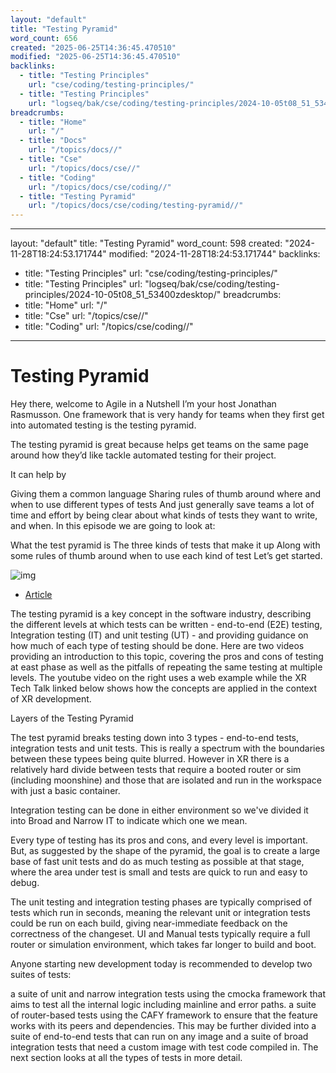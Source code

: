 ```yaml
---
layout: "default"
title: "Testing Pyramid"
word_count: 656
created: "2025-06-25T14:36:45.470510"
modified: "2025-06-25T14:36:45.470510"
backlinks:
  - title: "Testing Principles"
    url: "cse/coding/testing-principles/"
  - title: "Testing Principles"
    url: "logseq/bak/cse/coding/testing-principles/2024-10-05t08_51_53400zdesktop/"
breadcrumbs:
  - title: "Home"
    url: "/"
  - title: "Docs"
    url: "/topics/docs//"
  - title: "Cse"
    url: "/topics/docs/cse//"
  - title: "Coding"
    url: "/topics/docs/cse/coding//"
  - title: "Testing Pyramid"
    url: "/topics/docs/cse/coding/testing-pyramid//"
---
```

---
layout: "default"
title: "Testing Pyramid"
word_count: 598
created: "2024-11-28T18:24:53.171744"
modified: "2024-11-28T18:24:53.171744"
backlinks:
  - title: "Testing Principles"
    url: "cse/coding/testing-principles/"
  - title: "Testing Principles"
    url: "logseq/bak/cse/coding/testing-principles/2024-10-05t08_51_53400zdesktop/"
breadcrumbs:
  - title: "Home"
    url: "/"
  - title: "Cse"
    url: "/topics/cse//"
  - title: "Coding"
    url: "/topics/cse/coding//"
---
# Testing Pyramid

Hey there, welcome to Agile in a Nutshell I’m your host Jonathan Rasmusson. One framework that is very handy for teams when they first get into automated testing is the testing pyramid.

The testing pyramid is great because helps get teams on the same page around how they’d like tackle automated testing for their project.

It can help by

Giving them a common language
Sharing rules of thumb around where and when to use different types of tests
And just generally save teams a lot of time and effort by being clear about what kinds of tests they want to write, and when.
In this episode we are going to look at:

What the test pyramid is
The three kinds of tests that make it up
Along with some rules of thumb around when to use each kind of test
Let’s get started.

![img](literature-notes/assets/test%20pyramid.png)

- [Article](http://www.agilenutshell.com/episodes/41-testing-pyramid)

The testing pyramid is a key concept in the software industry, describing the different levels at which tests can be written - end-to-end (E2E) testing, Integration testing (IT) and unit testing (UT) - and providing guidance on how much of each type of testing should be done. Here are two videos providing an introduction to this topic, covering the pros and cons of testing at east phase as well as the pitfalls of repeating the same testing at multiple levels. The youtube video on the right uses a web example while the XR Tech Talk linked below shows how the concepts are applied in the context of XR development.

Layers of the Testing Pyramid

The test pyramid breaks testing down into 3 types - end-to-end tests, integration tests and unit tests. This is really a spectrum with the boundaries between these typees being quite blurred. However in XR there is a relatively hard divide between tests that require a booted router or sim (including moonshine) and those that are isolated and run in the workspace with just a basic container.

Integration testing can be done in either environment so we've divided it into Broad and Narrow IT to indicate which one we mean.

Every type of testing has its pros and cons, and every level is important. But, as suggested by the shape of the pyramid, the goal is to create a large base of fast unit tests and do as much testing as possible at that stage, where the area under test is small and tests are quick to run and easy to debug.

The unit testing and integration testing phases are typically comprised of tests which run in seconds, meaning the relevant unit or integration tests could be run on each build, giving near-immediate feedback on the correctness of the changeset. UI and Manual tests typically require a full router or simulation environment, which takes far longer to build and boot.

Anyone starting new development today is recommended to develop two suites of tests:

a suite of unit and narrow integration tests using the cmocka framework that aims to test all the internal logic including mainline and error paths.
a suite of router-based tests using the CAFY framework to ensure that the feature works with its peers and dependencies. This may be further divided into a suite of end-to-end tests that can run on any image and a suite of broad integration tests that need a custom image with test code compiled in.
The next section looks at all the types of tests in more detail.
